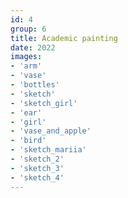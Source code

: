 ```yaml
---
id: 4
group: 6
title: Academic painting
date: 2022
images:
- 'arm'
- 'vase'
- 'bottles'
- 'sketch'
- 'sketch_girl'
- 'ear'
- 'girl'
- 'vase_and_apple'
- 'bird'
- 'sketch_mariia'
- 'sketch_2'
- 'sketch_3'
- 'sketch_4'
---
```

